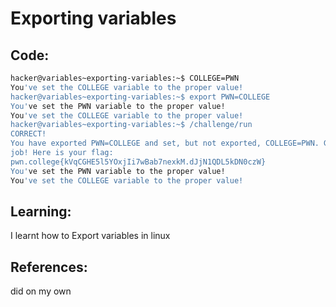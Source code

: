 # Exporting variables
## Code:
```bash
hacker@variables~exporting-variables:~$ COLLEGE=PWN
You've set the COLLEGE variable to the proper value!
hacker@variables~exporting-variables:~$ export PWN=COLLEGE
You've set the PWN variable to the proper value!
You've set the COLLEGE variable to the proper value!
hacker@variables~exporting-variables:~$ /challenge/run
CORRECT!
You have exported PWN=COLLEGE and set, but not exported, COLLEGE=PWN. Great 
job! Here is your flag:
pwn.college{kVqCGHE5l5YOxjIi7wBab7nexkM.dJjN1QDL5kDN0czW}
You've set the PWN variable to the proper value!
You've set the COLLEGE variable to the proper value!
```
## Learning:
 I learnt how to Export variables in linux
## References:
 did on my own
